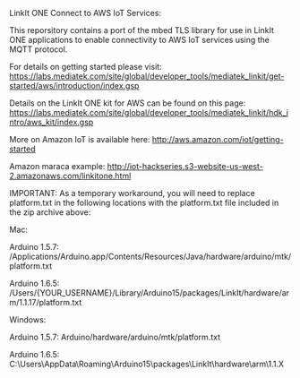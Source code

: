 LinkIt ONE Connect to AWS IoT Services:

This reporsitory contains a port of the mbed TLS library for use in LinkIt ONE applications to enable connectivity to AWS IoT services using the MQTT protocol.

For details on getting started please visit: https://labs.mediatek.com/site/global/developer_tools/mediatek_linkit/get-started/aws/introduction/index.gsp

Details on the LinkIt ONE kit for AWS can be found on this page: https://labs.mediatek.com/site/global/developer_tools/mediatek_linkit/hdk_intro/aws_kit/index.gsp

More on Amazon IoT is available here: http://aws.amazon.com/iot/getting-started

Amazon maraca example:
http://iot-hackseries.s3-website-us-west-2.amazonaws.com/linkitone.html

IMPORTANT: 
As a temporary workaround, you will need to replace platform.txt in the following locations with the platform.txt file included in the zip archive above:

Mac:

Arduino 1.5.7: /Applications/Arduino.app/Contents/Resources/Java/hardware/arduino/mtk/platform.txt

Arduino 1.6.5: /Users/{YOUR_USERNAME}/Library/Arduino15/packages/LinkIt/hardware/arm/1.1.17/platform.txt

Windows:

Arduino 1.5.7: Arduino/hardware/arduino/mtk/platform.txt

Arduino 1.6.5: C:\Users<username>\AppData\Roaming\Arduino15\packages\LinkIt\hardware\arm\1.1.X
